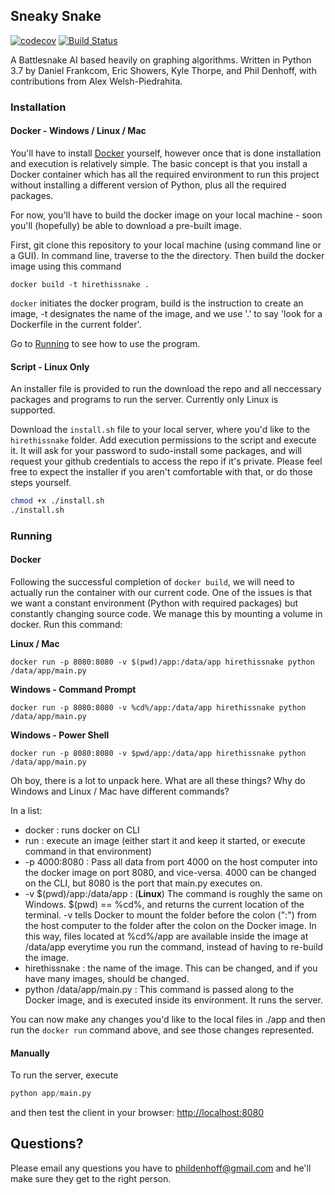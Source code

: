 ## Sneaky Snake
[![codecov](https://codecov.io/gh/phildenhoff/hirethissnake/branch/master/graph/badge.svg?token=loYR0W8K2L)](https://codecov.io/gh/phildenhoff/hirethissnake) [![Build
Status](https://travis-ci.com/phildenhoff/hirethissnake.svg?token=zfsf2J47jwdz7GuKxCSd&branch=master)](https://travis-ci.com/phildenhoff/hirethissnake)

A Battlesnake AI based heavily on graphing algorithms. Written in Python 3.7 by Daniel Frankcom, Eric Showers, Kyle Thorpe, and Phil Denhoff, with contributions from Alex Welsh-Piedrahita.

### Installation

#### Docker - Windows / Linux / Mac

You'll have to install [Docker](https://www.docker.com/) yourself, however once
that is done installation and execution is relatively simple. The basic concept
is that you install a Docker container which has all the required environment to
run this project without installing a different version of Python, plus all the
required packages.

For now, you'll have to build the docker image on your local machine - soon
you'll (hopefully) be able to download a pre-built image.

First, git clone this repository to your local machine (using command line or
a GUI). In command line, traverse to the the directory. Then build the docker
image using this command

```
docker build -t hirethissnake .
```

`docker` initiates the docker program, build is the instruction to create an
image, -t designates the name of the image, and we use '.' to say 'look for
a Dockerfile in the current folder'.

Go to [Running](#Running) to see how to use the program.

#### Script - Linux Only

An installer file is provided to run the download the repo and all neccessary
packages and programs to run the server. Currently only Linux is supported.

Download the `install.sh` file to your local server, where you'd like to the
`hirethissnake` folder. Add execution permissions to the script and execute it.
It will ask for your password to sudo-install some packages, and will request
your github credentials to access the repo if it's private. Please feel free to
expect the installer if you aren't comfortable with that, or do those steps
yourself.

```bash
chmod +x ./install.sh
./install.sh
```

### Running

#### Docker
Following the successful completion of `docker build`, we will need to actually
run the container with our current code. One of the issues is that we want
a constant environment (Python with required packages) but constantly changing
source code. We manage this by mounting a volume in docker. Run this command:

**Linux / Mac**
```
docker run -p 8080:8080 -v $(pwd)/app:/data/app hirethissnake python /data/app/main.py
```

**Windows - Command Prompt**
```
docker run -p 8080:8080 -v %cd%/app:/data/app hirethissnake python /data/app/main.py
```

**Windows - Power Shell**
```
docker run -p 8080:8080 -v $pwd/app:/data/app hirethissnake python /data/app/main.py
```

Oh boy, there is a lot to unpack here. What are all these things? Why do
Windows and Linux / Mac have different commands?

In a list:

 - docker : runs docker on CLI
 - run : execute an image (either start it and keep it started, or execute
   command in that environment)
 - -p 4000:8080 : Pass all data from port 4000 on the host computer into the
   docker image on port 8080, and vice-versa. 4000 can be changed on the CLI,
but 8080 is the port that main.py executes on.
 - -v $(pwd)/app:/data/app : (**Linux**) The command is roughly the same on
   Windows. $(pwd) == %cd%, and returns the current location of the terminal.
-v tells Docker to mount the folder before the colon (":") from the host
computer to the folder after the colon on the Docker image. In this way, files
located at %cd%/app are available inside the image at /data/app everytime you
run the command, instead of having to re-build the image.
 - hirethissnake : the name of the image. This can be changed, and if you have
   many images, should be changed.
 - python /data/app/main.py : This command is passed along to the Docker image,
   and is executed inside its environment. It runs the server.

You can now make any changes you'd like to the local files in ./app and then
run the `docker run` command above, and see those changes represented.

#### Manually
To run the server, execute

```python
python app/main.py
```

and then test the client in your browser: [http://localhost:8080](http://localhost:8080)

## Questions?

Please email any questions you have to [phildenhoff@gmail.com](mailto:phildenhoff@gmail.com) and he'll make sure they get to the right person.
